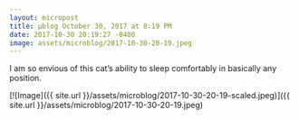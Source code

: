 ```yaml
---
layout: micropost
title: μblog October 30, 2017 at 8:19 PM
date: 2017-10-30 20:19:27 -0400
image: assets/microblog/2017-10-30-20-19.jpeg
---
```

I am so envious of this cat’s ability to sleep comfortably in basically any position.

[![Image]({{ site.url }}/assets/microblog/2017-10-30-20-19-scaled.jpeg)]({{ site.url }}/assets/microblog/2017-10-30-20-19.jpeg)